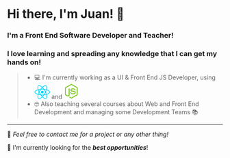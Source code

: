 # Hi there, I'm Juan! 👋

### I'm a Front End Software Developer and Teacher!
### I love learning and spreading any knowledge that I can get my hands on!

 >- 💻 I'm currently working as a UI & Front End JS Developer, using <a target="_blank" href="https://reactjs.org"><img src="icons/react.png" /></a> and <a target="_blank" href="https://nodejs.org/en/"><img width="36" src="icons/node.webp" /></a>
 >- 🤓 Also teaching several courses about Web and Front End Development and managing some Development Teams 📚

---

💬 _Feel free to contact me for a project or any other thing!_ 

🔭 I'm currently looking for the ***best opportunities***!
